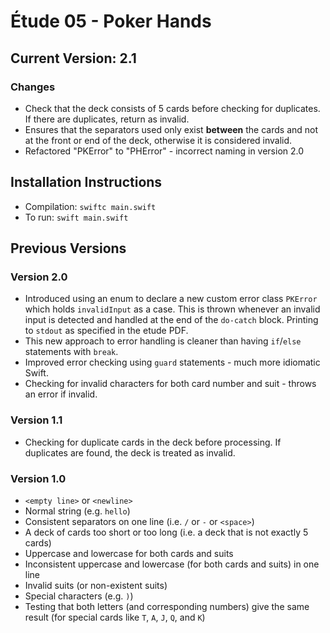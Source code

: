 # Étude 05 - Poker Hands
## Current Version: 2.1
### Changes
* Check that the deck consists of 5 cards before checking for duplicates. If there are duplicates, return as invalid.
* Ensures that the separators used only exist **between** the cards and not at the front or end of the deck, otherwise it is considered invalid.
* Refactored "PKError" to "PHError" - incorrect naming in version 2.0


## Installation Instructions
* Compilation: `swiftc main.swift`
* To run: `swift main.swift`


## Previous Versions
### Version 2.0
* Introduced using an enum to declare a new custom error class `PKError` which holds `invalidInput` as a case. This is thrown whenever an invalid input is detected and handled at the end of the `do-catch` block. Printing to `stdout` as specified in the etude PDF.
* This new approach to error handling is cleaner than having `if`/`else` statements with `break`.
* Improved error checking using `guard` statements - much more idiomatic Swift.
* Checking for invalid characters for both card number and suit - throws an error if invalid.

### Version 1.1
* Checking for duplicate cards in the deck before processing. If duplicates are found, the deck is treated as invalid.

### Version 1.0
* `<empty line>` or `<newline>`
* Normal string (e.g. `hello`)
* Consistent separators on one line (i.e. `/` or `-` or `<space>`)
* A deck of cards too short or too long (i.e. a deck that is not exactly 5 cards)
* Uppercase and lowercase for both cards and suits
* Inconsistent uppercase and lowercase (for both cards and suits) in one line
* Invalid suits (or non-existent suits)
* Special characters (e.g. `)`)
* Testing that both letters (and corresponding numbers) give the same result (for special cards like `T`, `A`, `J`, `Q`, and `K`)
